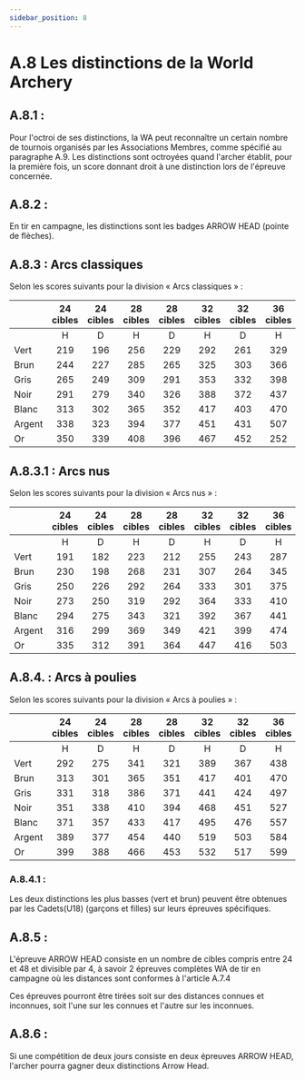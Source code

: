 ```yaml
---
sidebar_position: 8
---
```


# A.8 Les distinctions de la World Archery

## A.8.1 : 

Pour l'octroi de ses distinctions, la WA peut reconnaître un certain nombre de tournois organisés par les Associations Membres, comme spécifié au paragraphe A.9. Les distinctions sont octroyées quand l'archer établit, pour la première fois, un score donnant droit à une distinction lors de l'épreuve concernée.

## A.8.2 : 

En tir en campagne, les distinctions sont les badges ARROW HEAD (pointe de flèches).

## A.8.3 : Arcs classiques

Selon les scores suivants pour la division « Arcs classiques » :

|        | 24 cibles | 24 cibles | 28 cibles | 28 cibles | 32 cibles | 32 cibles | 36 cibles | 36 cibles | 40 cibles | 40 cibles | 44 cibles | 44 cibles | 48 cibles | 48 cibles |
| ------ | :-------: | :-------: | :-------: | :-------: | :-------: | :-------: | :-------: | :-------: | :-------: | :-------: | :-------: | :-------: | :-------: | :-------: |
|        |     H     |     D     |     H     |     D     |     H     |     D     |     H     |     D     |     H     |     D     |     H     |     D     |     H     |     D     |
| Vert   |    219    |    196    |    256    |    229    |    292    |    261    |    329    |    294    |    365    |    327    |    402    |    359    |    438    |    392    |
| Brun   |    244    |    227    |    285    |    265    |    325    |    303    |    366    |    341    |    407    |    378    |    447    |    416    |    488    |    454    |
| Gris   |    265    |    249    |    309    |    291    |    353    |    332    |    398    |    374    |    442    |    415    |    486    |    457    |    530    |    498    |
| Noir   |    291    |    279    |    340    |    326    |    388    |    372    |    437    |    419    |    485    |    465    |    534    |    512    |    582    |    558    |
| Blanc  |    313    |    302    |    365    |    352    |    417    |    403    |    470    |    453    |    522    |    503    |    574    |    554    |    626    |    604    |
| Argent |    338    |    323    |    394    |    377    |    451    |    431    |    507    |    485    |    563    |    538    |    620    |    592    |    676    |    646    |
| Or     |    350    |    339    |    408    |    396    |    467    |    452    |    252    |    509    |    583    |    565    |    642    |    622    |    700    |    678    |



## A.8.3.1 : Arcs nus

Selon les scores suivants pour la division « Arcs nus » :

|        | 24 cibles | 24 cibles | 28 cibles | 28 cibles | 32 cibles | 32 cibles | 36 cibles | 36 cibles | 40 cibles | 40 cibles | 44 cibles | 44 cibles | 48 cibles | 48 cibles |
| ------ | :-------: | :-------: | :-------: | :-------: | :-------: | :-------: | :-------: | :-------: | :-------: | :-------: | :-------: | :-------: | :-------: | :-------: |
|        |     H     |     D     |     H     |     D     |     H     |     D     |     H     |     D     |     H     |     D     |     H     |     D     |     H     |     D     |
| Vert   |    191    |    182    |    223    |    212    |    255    |    243    |    287    |    273    |    318    |    303    |    350    |    334    |    382    |    364    |
| Brun   |    230    |    198    |    268    |    231    |    307    |    264    |    345    |    297    |    383    |    330    |    422    |    363    |    460    |    396    |
| Gris   |    250    |    226    |    292    |    264    |    333    |    301    |    375    |    339    |    417    |    377    |    458    |    414    |    500    |    452    |
| Noir   |    273    |    250    |    319    |    292    |    364    |    333    |    410    |    375    |    455    |    417    |    501    |    458    |    546    |    500    |
| Blanc  |    294    |    275    |    343    |    321    |    392    |    367    |    441    |    413    |    490    |    458    |    539    |    504    |    588    |    550    |
| Argent |    316    |    299    |    369    |    349    |    421    |    399    |    474    |    449    |    527    |    498    |    579    |    548    |    632    |    598    |
| Or     |    335    |    312    |    391    |    364    |    447    |    416    |    503    |    468    |    558    |    520    |    614    |    572    |    670    |    624    |



## A.8.4. : Arcs à poulies

Selon les scores suivants pour la division « Arcs à poulies » :

|        | 24 cibles | 24 cibles | 28 cibles | 28 cibles | 32 cibles | 32 cibles | 36 cibles | 36 cibles | 40 cibles | 40 cibles | 44 cibles | 44 cibles | 48 cibles | 48 cibles |
| ------ | :-------: | :-------: | :-------: | :-------: | :-------: | :-------: | :-------: | :-------: | :-------: | :-------: | :-------: | :-------: | :-------: | :-------: |
|        |     H     |     D     |     H     |     D     |     H     |     D     |     H     |     D     |     H     |     D     |     H     |     D     |     H     |     D     |
| Vert   |    292    |    275    |    341    |    321    |    389    |    367    |    438    |    413    |    487    |    458    |    535    |    504    |    584    |    550    |
| Brun   |    313    |    301    |    365    |    351    |    417    |    401    |    470    |    452    |    522    |    502    |    574    |    552    |    626    |    602    |
| Gris   |    331    |    318    |    386    |    371    |    441    |    424    |    497    |    477    |    552    |    530    |    607    |    583    |    662    |    636    |
| Noir   |    351    |    338    |    410    |    394    |    468    |    451    |    527    |    507    |    585    |    563    |    644    |    620    |    702    |    676    |
| Blanc  |    371    |    357    |    433    |    417    |    495    |    476    |    557    |    536    |    618    |    595    |    680    |    655    |    742    |    714    |
| Argent |    389    |    377    |    454    |    440    |    519    |    503    |    584    |    566    |    648    |    628    |    713    |    691    |    778    |    754    |
| Or     |    399    |    388    |    466    |    453    |    532    |    517    |    599    |    582    |    665    |    647    |    732    |    711    |    798    |    776    |



### A.8.4.1 : 

Les deux distinctions les plus basses (vert et brun) peuvent être obtenues par les Cadets(U18) (garçons et filles) sur leurs épreuves spécifiques.

## A.8.5 : 

L'épreuve ARROW HEAD consiste en un nombre de cibles compris entre 24 et 48 et divisible par 4, à savoir 2 épreuves complètes WA de tir en campagne où les distances sont conformes à l'article A.7.4

Ces épreuves pourront être tirées soit sur des distances connues et inconnues, soit l'une sur les connues et l'autre sur les inconnues.

## A.8.6 : 

Si une compétition de deux jours consiste en deux épreuves ARROW HEAD, l'archer pourra gagner deux distinctions Arrow Head.

